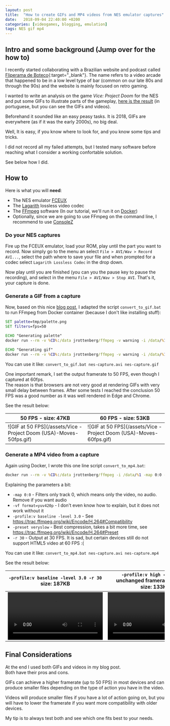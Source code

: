 ```yaml
---
layout: post
title:  "How to create GIFs and MP4 videos from NES emulator captures"
date:   2018-09-04 22:40:00 +0200
categories: [videogames, blogging, emulation]
tags: NES gif mp4
---
```


## Intro and some background (Jump over for the how to)

I recently started collaborating with a Brazilian website and podcast called
[Fliperama de Boteco][fliperama-de-boteco]{:target="_blank"}. The name refers to 
a video arcade that happened to be in a low level type of bar (common on our late 
80s and through the 90s) and the website is mainly focused on retro gaming.

I wanted to write an analysis on the game _Vice: Project Doom_ for the NES and
put some GIFs to illustrate parts of the gameplay, [here is the result][fdb-vice-project-doom]
(in portuguese, but you can see the GIFs and videos).

Beforehand it sounded like an easy peasy tasks. It is 2018, GIFs are everywhere
(as if it was the early 2000s), no big deal.

Well, It is easy, if you know where to look for, and you know some tips and tricks.

I did not record all my failed attempts, but I tested many software before reaching 
what I consider a working confortable solution.

See below how I did.

## How to

Here is what you will **need**:

* The NES emulator [FCEUX](http://www.fceux.com)
* The [Lagarith](https://lags.leetcode.net/codec.html) lossless video codec
* The [FFmpeg](https://www.ffmpeg.org/) software (In our tutorial, we'll run it on [Docker](https://www.docker.com/))
* Optionally, since we are going to use FFmpeg on the command line, I recommend to use [ConsoleZ](https://github.com/cbucher/console)

### Do your NES captures

Fire up the FCEUX emulator, load your ROM, play until the part you want to record.
Now simply go to the menu an select `File > AVI/Wav > Record AVI...`, select the path
where to save your file and when prompted for a codec select `Lagarith Lossless Codec` in the drop down.

Now play until you are finished (you can you the pause key to pause the recording), and select in the menu
`File > AVI/Wav > Stop AVI`.
That's it, your capture is done.

### Generate a GIF from a capture

Now, based on this nice [blog post][high-quality-vid-to-gif], I adapted the script `convert_to_gif.bat` 
to run FFmpeg from Docker container (because I don't like installing stuff):

```bat
SET palette=tmp/palette.png
SET filters=fps=50

ECHO "Generating palette"
docker run --rm -v %CD%:/data jrottenberg/ffmpeg -v warning -i /data/%1 -vf "%filters%,palettegen" -y /data/%palette%

ECHO "Generating gif"
docker run --rm -v %CD%:/data jrottenberg/ffmpeg -v warning -i /data/%1 -i /data/%palette% -lavfi "%filters% [x]; [x][1:v] paletteuse=diff_mode=rectangle" -y /data/%2
```

You can use it like: `convert_to_gif.bat nes-capture.avi nes-capture.gif`

One important remark, I set the output framerate to 50 FPS, even though I captured at 60fps.  
The reason is that browsers are not very good at rendering GIFs with very small delay between
frames. After some tests I reached the conclusion 50 FPS was a good number as it was well 
rendered in Edge and Chrome.

See the result below:

| 50 FPS - size: 47KB                                                   | 60 FPS - size: 53KB                                                   |
|-----------------------------------------------------------------------|-----------------------------------------------------------------------|
| ![GIF at 50 FPS](/assets/Vice - Project Doom (USA)-Moves-50fps.gif) | ![GIF at 50 FPS](/assets/Vice - Project Doom (USA)-Moves-60fps.gif)     |

### Generate a MP4 video from a capture

Again using Docker, I wrote this one line script `convert_to_mp4.bat`:  
```bat
docker run --rm -v %CD%:/data jrottenberg/ffmpeg -i /data/%1 -map 0:0 -vf format=yuv420p -profile:v baseline -level 3.0 -preset veryslow -r 30 /data/%2`
```

Explaining the parameters a bit:
* `-map 0:0` - Filters only track 0, which means only the video, no audio. Remove if you want audio
* `-vf format=yuv420p` - I don't even know how to explain, but it does not work without it
* `-profile:v baseline -level 3.0` - See https://trac.ffmpeg.org/wiki/Encode/H.264#Compatibility
* `-preset veryslow` - Best compression, takes a bit more time, see https://trac.ffmpeg.org/wiki/Encode/H.264#Preset
* `-r 30` - Output at 30 FPS. It is sad, but certain devices still do not support HTML5 video at 60 FPS :(

You can use it like: `convert_to_mp4.bat nes-capture.avi nes-capture.mp4`

See the result below:

| `-profile:v baseline -level 3.0 -r 30` <br> size: 187KB               | `-profile:v high -level 4.2` <br> unchanged framerate (~60FPS) <br> size: 133KB  |
|-----------------------------------------------------------------------|-----------------------------------------------------------------------|
| <video src="/assets/Vice - Project Doom (USA)-baseline-3.0-30fps.mp4" controls autoplay loop></video> | <video src="/assets/Vice - Project Doom (USA)-high-4.2-60fps.mp4" controls autoplay loop></video> |

## Final Considerations

At the end I used both GIFs and videos in my blog post.  
Both have their pros and cons.

GIFs can achieve a higher framerate (up to 50 FPS) in most devices and can produce smaller
files depending on the type of action you have in the video.

Videos will produce smaller files if you have a lot of action going on, but you will have to lower
the framerate if you want more compatibility with older devices.

My tip is to always test both and see which one fits best to your needs.

[fliperama-de-boteco]: http://fliperamadeboteco.com
[fdb-vice-project-doom]: http://fliperamadeboteco.com/vice-project-doom-descubra-um-classico-obscuro-do-nes/
[high-quality-vid-to-gif]: http://blog.pkh.me/p/21-high-quality-gif-with-ffmpeg.html